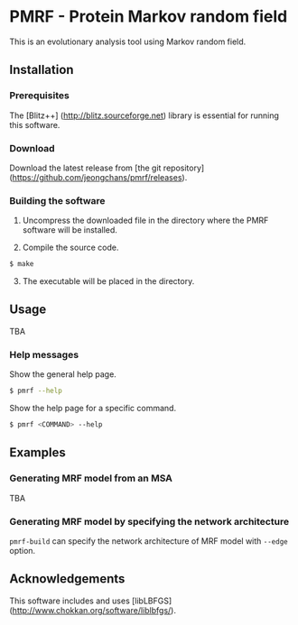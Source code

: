 # PMRF - Protein Markov random field
This is an evolutionary analysis tool using Markov random field.


## Installation

### Prerequisites
The [Blitz++] (http://blitz.sourceforge.net) library is essential for running this software.

### Download
Download the latest release from [the git repository] (https://github.com/jeongchans/pmrf/releases).

### Building the software
1. Uncompress the downloaded file in the directory where the PMRF software will be installed.

2. Compile the source code.
  ```sh
  $ make
  ```

3. The executable will be placed in the directory.


## Usage
TBA

### Help messages
Show the general help page.
```sh
$ pmrf --help
```

Show the help page for a specific command.
```sh
$ pmrf <COMMAND> --help
```


## Examples

### Generating MRF model from an MSA
TBA

### Generating MRF model by specifying the network architecture
`pmrf-build` can specify the network architecture of MRF model with `--edge` option.


## Acknowledgements
This software includes and uses [libLBFGS] (http://www.chokkan.org/software/liblbfgs/).

